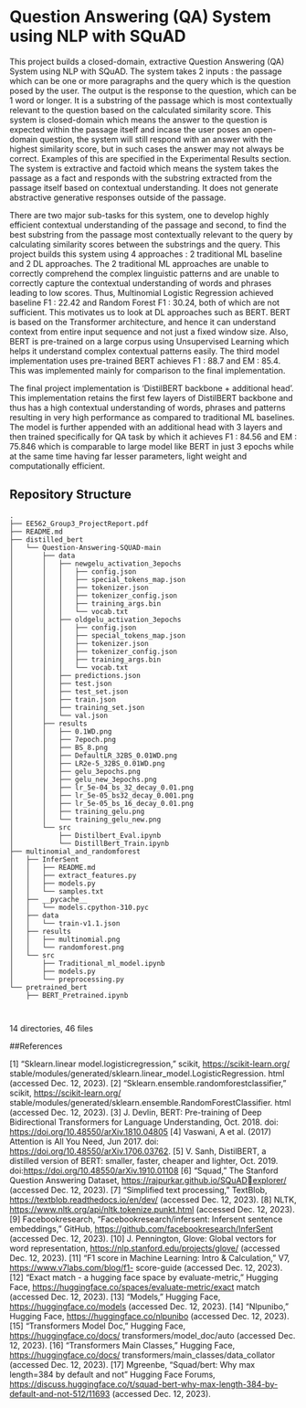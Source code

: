# Question Answering (QA) System using NLP with SQuAD

This project builds a closed-domain, extractive Question Answering (QA) System using NLP with SQuAD. The system takes 2 inputs : the passage which can be one or more paragraphs and the query which is the question posed by the user. The output is the response to the question, which can be 1 word or longer. It is a substring of the passage which is most contextually relevant to the question based on the calculated similarity score. This system is closed-domain which means the answer to the question is expected within the passage itself and incase the user poses an open-domain question, the system will still respond with an answer with the highest similarity score, but in such cases the answer may not always be correct. Examples of this are specified in the Experimental Results section. The system is extractive and factoid which means the system takes the passage as a fact and responds with the substring extracted from the passage itself based on contextual understanding. It does not generate abstractive generative responses outside of the passage. 

There are two major sub-tasks for this system, one to develop highly efficient contextual understanding of the passage and second, to find the best substring from the passage most contextually relevant to the query by calculating similarity scores between the substrings and the query. This project builds this system using 4 approaches : 2 traditional ML baseline and 2 DL approaches. The 2 traditional ML approaches are unable to correctly comprehend the complex linguistic patterns and are unable to correctly capture the contextual understanding of words and phrases leading to low scores. Thus, Multinomial Logistic Regression achieved baseline F1 : 22.42 and Random Forest F1 : 30.24, both of which are not sufficient. This motivates us to look at DL approaches such as BERT. BERT is based on the Transformer architecture, and hence it can understand context from entire input sequence and not just a fixed window size. Also, BERT is pre-trained on a large corpus using Unsupervised Learning which helps it understand complex contextual patterns easily. The third model implementation uses pre-trained BERT achieves F1 : 88.7 and EM : 85.4. This was implemented mainly for comparison to the final implementation.

The final project implementation is ‘DistilBERT backbone + additional head’. This implementation retains the first few layers of DistilBERT backbone and thus has a high contextual understanding of words, phrases and patterns resulting in very high performance as compared to traditional ML baselines. The model is further appended with an additional head with 3 layers and then trained specifically for QA task by which it achieves F1 : 84.56 and EM : 75.846 which is comparable to large model like BERT in just 3 epochs while at the same time having far lesser parameters, light weight and computationally efficient. 


## Repository Structure
```
.
├── EE562_Group3_ProjectReport.pdf
├── README.md
├── distilled_bert
│   └── Question-Answering-SQUAD-main
│       ├── data
│       │   ├── newgelu_activation_3epochs
│       │   │   ├── config.json
│       │   │   ├── special_tokens_map.json
│       │   │   ├── tokenizer.json
│       │   │   ├── tokenizer_config.json
│       │   │   ├── training_args.bin
│       │   │   └── vocab.txt
│       │   ├── oldgelu_activation_3epochs
│       │   │   ├── config.json
│       │   │   ├── special_tokens_map.json
│       │   │   ├── tokenizer.json
│       │   │   ├── tokenizer_config.json
│       │   │   ├── training_args.bin
│       │   │   └── vocab.txt
│       │   ├── predictions.json
│       │   ├── test.json
│       │   ├── test_set.json
│       │   ├── train.json
│       │   ├── training_set.json
│       │   └── val.json
│       ├── results
│       │   ├── 0.1WD.png
│       │   ├── 7epoch.png
│       │   ├── BS_8.png
│       │   ├── DefaultLR_32BS_0.01WD.png
│       │   ├── LR2e-5_32BS_0.01WD.png
│       │   ├── gelu_3epochs.png
│       │   ├── gelu_new_3epochs.png
│       │   ├── lr_5e-04_bs_32_decay_0.01.png
│       │   ├── lr_5e-05_bs32_decay_0.001.png
│       │   ├── lr_5e-05_bs_16_decay_0.01.png
│       │   ├── training_gelu.png
│       │   └── training_gelu_new.png
│       └── src
│           ├── Distilbert_Eval.ipynb
│           └── DistillBert_Train.ipynb
├── multinomial_and_randomforest
│   ├── InferSent
│   │   ├── README.md
│   │   ├── extract_features.py
│   │   ├── models.py
│   │   └── samples.txt
│   ├── __pycache__
│   │   └── models.cpython-310.pyc
│   ├── data
│   │   └── train-v1.1.json
│   ├── results
│   │   ├── multinomial.png
│   │   └── randomforest.png
│   └── src
│       ├── Traditional_ml_model.ipynb
│       ├── models.py
│       └── preprocessing.py
└── pretrained_bert
    ├── BERT_Pretrained.ipynb



```
14 directories, 46 files


##References 

[1] “Sklearn.linear model.logisticregression,” scikit, https://scikit-learn.org/
stable/modules/generated/sklearn.linear_model.LogisticRegression.
html (accessed Dec. 12, 2023).
[2] “Sklearn.ensemble.randomforestclassifier,” scikit, https://scikit-learn.org/
stable/modules/generated/sklearn.ensemble.RandomForestClassifier.
html (accessed Dec. 12, 2023).
[3] J. Devlin, BERT: Pre-training of Deep Bidirectional Transformers for Language Understanding,
Oct. 2018. doi: https://doi.org/10.48550/arXiv.1810.04805
[4] Vaswani, A et al. (2017) Attention is All You Need, Jun 2017. doi:
https://doi.org/10.48550/arXiv.1706.03762.
[5] V. Sanh, DistilBERT, a distilled version of BERT: smaller, faster, cheaper and lighter, Oct. 2019.
doi:https://doi.org/10.48550/arXiv.1910.01108
[6] “Squad,” The Stanford Question Answering Dataset, https://rajpurkar.github.io/SQuADexplorer/ (accessed Dec. 12, 2023).
[7] “Simplified text processing,” TextBlob, https://textblob.readthedocs.io/en/dev/ (accessed Dec.
12, 2023).
[8] NLTK, https://www.nltk.org/api/nltk.tokenize.punkt.html (accessed Dec. 12, 2023).
[9] Facebookresearch, “Facebookresearch/infersent: Infersent sentence embeddings,” GitHub,
https://github.com/facebookresearch/InferSent (accessed Dec. 12, 2023).
[10] J. Pennington, Glove: Global vectors for word representation,
https://nlp.stanford.edu/projects/glove/ (accessed Dec. 12, 2023).
[11] “F1 score in Machine Learning: Intro & Calculation,” V7, https://www.v7labs.com/blog/f1-
score-guide (accessed Dec. 12, 2023).
[12] “Exact match - a hugging face space by evaluate-metric,” Hugging Face,
https://huggingface.co/spaces/evaluate-metric/exact match (accessed Dec. 12, 2023).
[13] “Models,” Hugging Face, https://huggingface.co/models (accessed Dec. 12, 2023).
[14] “Nlpunibo,” Hugging Face, https://huggingface.co/nlpunibo (accessed Dec. 12, 2023).
[15] “Transformers Model Doc,” Hugging Face, https://huggingface.co/docs/
transformers/model_doc/auto (accessed Dec. 12, 2023).
[16] “Transformers Main Classes,” Hugging Face, https://huggingface.co/docs/
transformers/main_classes/data_collator (accessed Dec. 12, 2023).
[17] Mgreenbe, “Squad/bert: Why max length=384 by default and not” Hugging Face Forums, https://discuss.huggingface.co/t/squad-bert-why-max-length-384-by-default-and-not-512/11693 (accessed Dec. 12, 2023).

